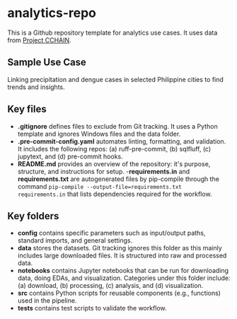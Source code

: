 # analytics-repo

This is a Github repository template for analytics use cases. It uses data from [Project CCHAIN](https://thinkingmachines.github.io/project-cchain/). 

## Sample Use Case
Linking precipitation and dengue cases in selected Philippine cities to find trends and insights. 

## Key files
- **.gitignore** defines files to exclude from Git tracking. It uses a Python template and ignores Windows files and the data folder. 
- **.pre-commit-config.yaml** automates linting, formatting, and validation. It includes the following repos: (a) ruff-pre-commit, (b) sqlfluff, (c) jupytext, and (d) pre-commit hooks. 
- **README.md** provides an overview of the repository: it's purpose, structure, and instructions for setup. 
-**requirements.in** and **requirements.txt** are autogenerated files by pip-compile through the command `pip-compile --output-file=requirements.txt requirements.in` that lists dependencies required for the workflow. 

## Key folders
- **config** contains specific parameters such as input/output paths, standard imports, and general settings. 
- **data** stores the datasets. Git tracking ignores this folder as this mainly includes large downloaded files. It is structured into raw and processed data. 
- **notebooks** contains Jupyter notebooks that can be run for downloading data, doing EDAs, and visualization. Categories under this folder include: (a) download, (b) processing, (c) analysis, and (d) visualization. 
- **src** contains Python scripts for reusable components (e.g., functions) used in the pipeline.
- **tests** contains test scripts to validate the workflow. 



